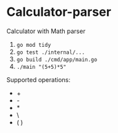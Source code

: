 # Calculator-parser

Calculator with Math parser

1. `go mod tidy`
2. `go test ./internal/...`
3. `go build ./cmd/app/main.go`
4. `./main "(5+5)*5"`

Supported operations:
- \+
- \-
- \*
- \\
- ( )